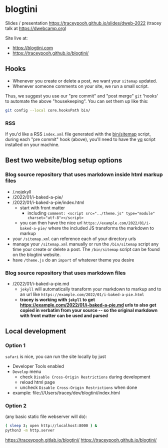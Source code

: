 # blogtini

Slides / presentation
https://traceypooh.github.io/slides/dweb-2022
(tracey talk at https://dwebcamp.org)

Site live at:
- https://blogtini.com
- https://traceypooh.github.io/blogtini/

## Hooks
- Whenever you create or delete a post, we want your `sitemap` updated.
- Whenever someone comments on your site, we run a small script.

Thus, we suggest you use our "pre commit" and "post merge" `git` 'hooks' to automate the above "housekeeping".  You can set them up like this:
```sh
git config --local core.hooksPath bin/
```

### RSS
If you'd like a RSS `index.xml` file generated with the [bin/sitemap](bin/sitemap) script,
during each "pre commit" hook (above), you'll need to have the
[yq](https://github.com/mikefarah/yq#install) script installed on your machine.



## Best two website/blog setup options
### Blog source repository that uses markdown inside html markup files
- /.nojekyll
- /2022/01/i-baked-a-pie/
- /2022/01/i-baked-a-pie/index.html
  - start with front matter
    - including `comment: <script src="../theme.js" type="module" charset="utf-8"></script>`
  - you can then have the nice url `https://example.com/2022/01/i-baked-a-pie/` where the included JS transforms the markdown to markup
- your `/sitemap.xml` can reference each of your directory urls
- manage your `/sitemap.xml` manually or run the `/bin/sitemap` script any time your create or delete a post.  The `/bin/sitemap` script can be found on the blogtini website.
- have `/theme.js` do an `import` of whatever theme you desire


### Blog source repository that uses markdown files
- /2022/01/i-baked-a-pie.md
  - `jekyll` will automatically transform your markdown to markup and to an url like `https://example.com/2022/01/i-baked-a-pie.html`
  - **tracey is working with `jekyll` to get https://example.com/2022/01/i-baked-a-pie.md urls to also get copied in verbatim from your source -- so the original markdown with front matter can be used and parsed**



## Local development
### Option 1
`safari` is nice, you can run the site locally by just
- Developer Tools enabled
- `Develop` menu
  - check `Disable Cross-Origin Restrictions` during development
  - reload html page
  - uncheck `Disable Cross-Origin Restrictions` when done
- example: file:///Users/tracey/dev/blogtini/index.html

### Option 2
(any basic static file webserver will do):
```bash
( sleep 3; open http://localhost:8000 ) &
python3 -m http.server
```

https://traceypooh.gitlab.io/blogtini/
https://traceypooh.github.io/blogtini/
